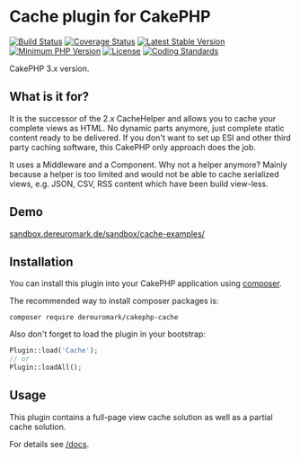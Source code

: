 # Cache plugin for CakePHP
[![Build Status](https://api.travis-ci.org/dereuromark/cakephp-cache.svg?branch=master)](https://travis-ci.org/dereuromark/cakephp-cache)
[![Coverage Status](https://codecov.io/gh/dereuromark/cakephp-cache/branch/master/graph/badge.svg)](https://codecov.io/gh/dereuromark/cakephp-cache)
[![Latest Stable Version](https://poser.pugx.org/dereuromark/cakephp-cache/v/stable.svg)](https://packagist.org/packages/dereuromark/cakephp-cache)
[![Minimum PHP Version](https://img.shields.io/badge/php-%3E%3D%205.6-8892BF.svg)](https://php.net/)
[![License](https://poser.pugx.org/dereuromark/cakephp-cache/license.svg)](https://packagist.org/packages/dereuromark/cakephp-cache)
[![Coding Standards](https://img.shields.io/badge/cs-PSR--2--R-yellow.svg)](https://github.com/php-fig-rectified/fig-rectified-standards)

CakePHP 3.x version.

## What is it for?
It is the successor of the 2.x CacheHelper and allows you to cache your complete views as HTML.
No dynamic parts anymore, just complete static content ready to be delivered.
If you don't want to set up ESI and other third party caching software, this CakePHP only approach
does the job.

It uses a Middleware and a Component.
Why not a helper anymore? Mainly because a helper is too limited and would
not be able to cache serialized views, e.g. JSON, CSV, RSS content which have been build view-less.

## Demo
[sandbox.dereuromark.de/sandbox/cache-examples/](https://sandbox.dereuromark.de/sandbox/cache-examples/)

## Installation

You can install this plugin into your CakePHP application using [composer](https://getcomposer.org).

The recommended way to install composer packages is:
```
composer require dereuromark/cakephp-cache
```

Also don't forget to load the plugin in your bootstrap:
```php
Plugin::load('Cache');
// or
Plugin::loadAll();
```

## Usage
This plugin contains a full-page view cache solution as well as a partial cache solution.

For details see [/docs](/docs).
